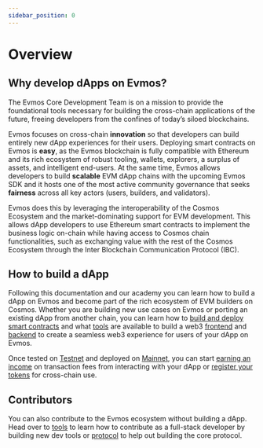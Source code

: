 ```yaml
---
sidebar_position: 0
---
```


# Overview

## Why develop dApps on Evmos?

The Evmos Core Development Team is on a mission to provide the foundational tools necessary for building the cross-chain
 applications of the future, freeing developers from the confines of today’s siloed blockchains.

Evmos focuses on cross-chain **innovation** so that developers can build entirely new dApp experiences for their users.
 Deploying smart contracts on Evmos is **easy**, as the Evmos blockchain is fully compatible with Ethereum and its rich
  ecosystem of robust tooling, wallets, explorers, a surplus of assets, and intelligent end-users. At the same time,
  Evmos allows developers to build **scalable** EVM dApp chains with the upcoming Evmos SDK and it hosts one of the
  most active community governance that seeks **fairness** across all key actors (users, builders, and validators).

Evmos does this by leveraging the interoperability of the Cosmos Ecosystem and the market-dominating support for EVM
 development. This allows dApp developers to use Ethereum smart contracts to implement the business logic on-chain
  while having access to Cosmos chain functionalities, such as exchanging value with the rest of the Cosmos Ecosystem 
  through the Inter Blockchain Communication Protocol (IBC).

## How to build a dApp

Following this documentation and our academy you can learn how to build a dApp on Evmos and become part of the rich 
ecosystem of EVM builders on Cosmos. Whether you are building new use cases on Evmos or porting an existing dApp from 
another chain, you can learn how to 
[build and deploy smart contracts](./build-a-dApp/build-smart-contracts/build-smart-contracts.md) and what 
[tools](./tools/index.md) are available to build a web3 
[frontend](./build-a-dApp/build-a-frontend/wallet-integration.md) and 
[backend](./build-a-dApp/create-centralized-backend.md) to create a seamless web3 experience for users of your dApp on Evmos.

Once tested on [Testnet](../develop/testnet/api.md) and deployed on [Mainnet](../develop/mainnet/index.md), you can
 start [earning an income](../develop/mainnet/revenue.md) on transaction fees from interacting with your dApp or
  [register your tokens](../develop/mainnet/token-registration.md) for cross-chain use.

## Contributors

You can also contribute to the Evmos ecosystem without building a dApp. Head over to [tools](./tools/index.md) to learn
 how to contribute as a full-stack developer by building new dev tools or [protocol](../protocol) to help
  out building the core protocol.

<!-- ### Tutorials For Ethereum Developers
TODO: Redirect learnings & Guides to ACADEMY -->

<!-- Add visual journey and tools
  1. build deploy smart contracts on Testnet with solidity
     1. connected to oracles
     2. using EVM extension
     3. Deploy with Ethereum JSON-RPC
  2. Frontend
     1. build EvmosJS
     2. users interacting with Wallets to access smart contracts (Metamask, Keplr)
  3. Backend
  4. Tesnet
  5. Mainnet
-->
